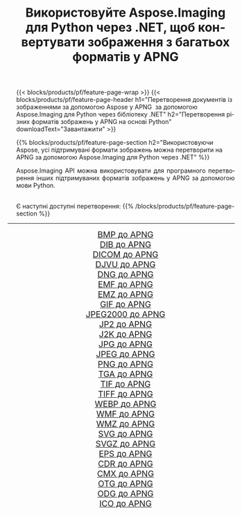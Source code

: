 ﻿---
title: Використовуйте Aspose.Imaging для Python через .NET, щоб конвертувати зображення з багатьох форматів у APNG 
weight: 3920
url: /uk/python-net/conversion/to/apng 
lang: uk
langdirlevel: 2
locales: zh-hans,ja,it,ru,de,es,fr,nl,id,lt,pl,pt,vi,tr,ko,zh-hant,ar,hi,th,sv,cs,uk,he
description: Ви можете використовувати Aspose.Imaging для Python через бібліотеку .NET для перетворення різноманітних форматів у APNG
---

{{< blocks/products/pf/feature-page-wrap >}}
{{< blocks/products/pf/feature-page-header h1="Перетворення документів із зображеннями за допомогою Aspose у APNG  за допомогою Aspose.Imaging для Python через бібліотеку .NET" h2="Перетворення різних форматів зображень у APNG на основі Python" downloadText="Завантажити" >}}


{{% blocks/products/pf/feature-page-section  h2="Використовуючи Aspose, усі підтримувані формати зображень можна перетворити на APNG за допомогою Aspose.Imaging для Python через .NET" %}}
<p align=justify>Aspose.Imaging API можна використовувати для програмного перетворення інших підтримуваних форматів зображень у APNG за допомогою мови Python.</p>
<br/>
Є наступні доступні перетворення:
{{% /blocks/products/pf/feature-page-section %}}
<div class="container-fluid productfamilypage bg-gray">
    <div class="convertypes bg-gray agp-content section">
        <div class="container">
		<hr style="margin-left:-20px;"/>
		<div class="row other-converters" style="gap: 10px;font-size: 19px;text-align:center;">
		    <div class='col-md-2 other-converter remove-lp remove-rp'><a href="/imaging/uk/python-net/conversion/bmp-to-apng" style="padding:15px;">BMP до APNG</a></div>
<div class='col-md-2 other-converter remove-lp remove-rp'><a href="/imaging/uk/python-net/conversion/dib-to-apng" style="padding:15px;">DIB до APNG</a></div>
<div class='col-md-2 other-converter remove-lp remove-rp'><a href="/imaging/uk/python-net/conversion/dicom-to-apng" style="padding:15px;">DICOM до APNG</a></div>
<div class='col-md-2 other-converter remove-lp remove-rp'><a href="/imaging/uk/python-net/conversion/djvu-to-apng" style="padding:15px;">DJVU до APNG</a></div>
<div class='col-md-2 other-converter remove-lp remove-rp'><a href="/imaging/uk/python-net/conversion/dng-to-apng" style="padding:15px;">DNG до APNG</a></div>
<div class='col-md-2 other-converter remove-lp remove-rp'><a href="/imaging/uk/python-net/conversion/emf-to-apng" style="padding:15px;">EMF до APNG</a></div>
<div class='col-md-2 other-converter remove-lp remove-rp'><a href="/imaging/uk/python-net/conversion/emz-to-apng" style="padding:15px;">EMZ до APNG</a></div>
<div class='col-md-2 other-converter remove-lp remove-rp'><a href="/imaging/uk/python-net/conversion/gif-to-apng" style="padding:15px;">GIF до APNG</a></div>
<div class='col-md-2 other-converter remove-lp remove-rp'><a href="/imaging/uk/python-net/conversion/jpeg2000-to-apng" style="padding:15px;">JPEG2000 до APNG</a></div>
<div class='col-md-2 other-converter remove-lp remove-rp'><a href="/imaging/uk/python-net/conversion/jp2-to-apng" style="padding:15px;">JP2 до APNG</a></div>
<div class='col-md-2 other-converter remove-lp remove-rp'><a href="/imaging/uk/python-net/conversion/j2k-to-apng" style="padding:15px;">J2K до APNG</a></div>
<div class='col-md-2 other-converter remove-lp remove-rp'><a href="/imaging/uk/python-net/conversion/jpg-to-apng" style="padding:15px;">JPG до APNG</a></div>
<div class='col-md-2 other-converter remove-lp remove-rp'><a href="/imaging/uk/python-net/conversion/jpeg-to-apng" style="padding:15px;">JPEG до APNG</a></div>
<div class='col-md-2 other-converter remove-lp remove-rp'><a href="/imaging/uk/python-net/conversion/png-to-apng" style="padding:15px;">PNG до APNG</a></div>
<div class='col-md-2 other-converter remove-lp remove-rp'><a href="/imaging/uk/python-net/conversion/tga-to-apng" style="padding:15px;">TGA до APNG</a></div>
<div class='col-md-2 other-converter remove-lp remove-rp'><a href="/imaging/uk/python-net/conversion/tif-to-apng" style="padding:15px;">TIF до APNG</a></div>
<div class='col-md-2 other-converter remove-lp remove-rp'><a href="/imaging/uk/python-net/conversion/tiff-to-apng" style="padding:15px;">TIFF до APNG</a></div>
<div class='col-md-2 other-converter remove-lp remove-rp'><a href="/imaging/uk/python-net/conversion/webp-to-apng" style="padding:15px;">WEBP до APNG</a></div>
<div class='col-md-2 other-converter remove-lp remove-rp'><a href="/imaging/uk/python-net/conversion/wmf-to-apng" style="padding:15px;">WMF до APNG</a></div>
<div class='col-md-2 other-converter remove-lp remove-rp'><a href="/imaging/uk/python-net/conversion/wmz-to-apng" style="padding:15px;">WMZ до APNG</a></div>
<div class='col-md-2 other-converter remove-lp remove-rp'><a href="/imaging/uk/python-net/conversion/svg-to-apng" style="padding:15px;">SVG до APNG</a></div>
<div class='col-md-2 other-converter remove-lp remove-rp'><a href="/imaging/uk/python-net/conversion/svgz-to-apng" style="padding:15px;">SVGZ до APNG</a></div>
<div class='col-md-2 other-converter remove-lp remove-rp'><a href="/imaging/uk/python-net/conversion/eps-to-apng" style="padding:15px;">EPS до APNG</a></div>
<div class='col-md-2 other-converter remove-lp remove-rp'><a href="/imaging/uk/python-net/conversion/cdr-to-apng" style="padding:15px;">CDR до APNG</a></div>
<div class='col-md-2 other-converter remove-lp remove-rp'><a href="/imaging/uk/python-net/conversion/cmx-to-apng" style="padding:15px;">CMX до APNG</a></div>
<div class='col-md-2 other-converter remove-lp remove-rp'><a href="/imaging/uk/python-net/conversion/otg-to-apng" style="padding:15px;">OTG до APNG</a></div>
<div class='col-md-2 other-converter remove-lp remove-rp'><a href="/imaging/uk/python-net/conversion/odg-to-apng" style="padding:15px;">ODG до APNG</a></div>
<div class='col-md-2 other-converter remove-lp remove-rp'><a href="/imaging/uk/python-net/conversion/ico-to-apng" style="padding:15px;">ICO до APNG</a></div>
                </div>
        </div>
    </div>
</div>
<br/>

